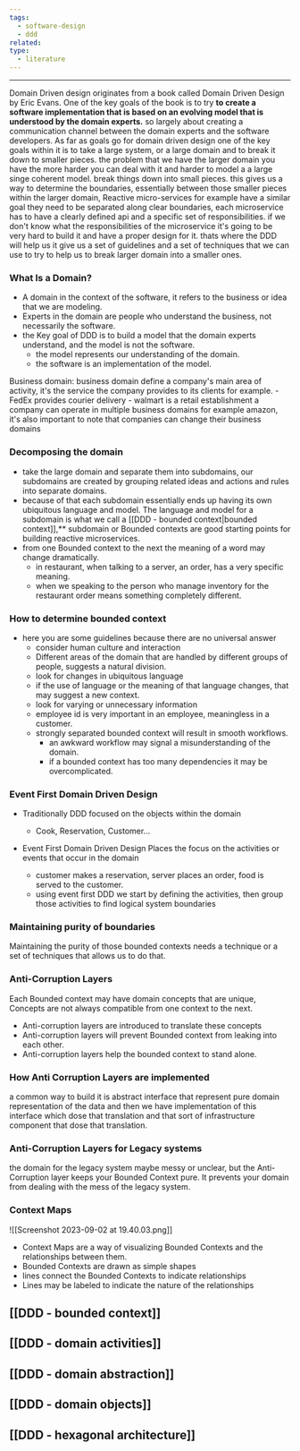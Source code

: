 ```yaml
---
tags:
  - software-design
  - ddd
related: 
type:
  - literature
---
```


--- 

Domain Driven design originates from a book called Domain Driven Design by Eric Evans.
One of the key goals of the book is to try **to create a software implementation that is based on an evolving model that is understood by the domain experts.** so largely about creating a communication channel between the domain experts and the software developers.
As far as goals go for domain driven design one of the key goals within it is to take a large system, or a large domain and to break it down to smaller pieces. the problem that we have the larger domain you have the more harder you can deal with it and harder to model a a large singe coherent model.
break things down into small pieces. this gives us a way to determine the boundaries, essentially between those smaller pieces within the larger domain,
Reactive micro-services for example have a similar goal they need to be separated along clear boundaries, each microservice has to have a clearly defined api and a specific set of responsibilities. if we don't know what the responsibilities of the microservice it's going to be very hard to build it and have a proper design for it.
thats where the DDD will help us it give us a set of guidelines and a set of techniques that we can use to try to help us to break larger domain into a smaller ones.
### What Is a Domain?
- A domain in the context of the software, it refers to the business or idea that we are modeling.
- Experts in the domain are people who understand the business, not necessarily the software.
- the Key goal of DDD is to build a model that the domain experts understand, and the model is not the software.
	- the model represents our understanding of the domain.
	- the software is an implementation of the model.

Business domain:  business domain define a company's main area of activity, it's the service the company provides to its clients for example. 
	- FedEx provides courier delivery
	- walmart is a retail establishment 
a company can operate in multiple business domains for example amazon, it's also important to note that companies can change their business domains 

### Decomposing the domain
- take the large domain and separate them into subdomains, our subdomains are created by grouping related ideas and actions and rules into separate domains.
- because of that each subdomain essentially ends up having its own ubiquitous language and model. The language and model for a subdomain is what we call a [[DDD - bounded context|bounded context]],** subdomain or Bounded contexts are good starting points for building reactive microservices.
- from one Bounded context to the next the meaning of a word may change dramatically.
	- in restaurant, when talking to a server, an order, has a very specific meaning.
	- when we speaking to the person who manage inventory for the restaurant order means something completely different.

### How to determine bounded context
- here you are some guidelines because there are no universal answer
	- consider human culture and interaction
	- Different areas of the domain that are handled by different groups of people, suggests a natural division.
	- look for changes in ubiquitous language
	- if the use of language or the meaning of that language changes, that may suggest a new context.
	- look for varying or unnecessary information
	- employee id is very important in an employee, meaningless in a customer.
	- strongly separated bounded context will result in smooth workflows.
		- an awkward workflow may signal a misunderstanding of the domain.
		- if a bounded context has too many dependencies it may be overcomplicated.
### Event First Domain Driven Design 
- Traditionally DDD focused on the objects within the domain
	- Cook, Reservation, Customer...

- Event First Domain Driven Design Places the focus on the activities or events that occur in the domain
	- customer makes a reservation, server places an order, food is served to the customer.
	- using event first DDD we start by defining the activities, then group those activities to find logical system boundaries

### Maintaining purity of boundaries 
 Maintaining the purity of those bounded contexts needs a technique or a set of techniques that allows us to do that.
### Anti-Corruption Layers

Each Bounded context may have domain concepts that are unique, Concepts are not always compatible from one context to the next.

- Anti-corruption layers are introduced to translate these concepts
- Anti-corruption layers will prevent Bounded context from leaking into each other.
- Anti-corruption layers help the bounded context to stand alone.

### **How Anti Corruption Layers are implemented**
a common way to build it is abstract interface that represent pure domain representation of the data and then we have implementation of this interface which dose that translation and that sort of infrastructure component that dose that translation.

### Anti-Corruption Layers for Legacy systems

the domain for the legacy system maybe messy or unclear, but the Anti-Corruption layer keeps your Bounded Context pure.
It prevents your domain from dealing with the mess of the legacy system.

### Context Maps
![[Screenshot 2023-09-02 at 19.40.03.png]]
- Context Maps are a way of visualizing Bounded Contexts and the relationships between them.
- Bounded Contexts are drawn as simple shapes
- lines connect the Bounded Contexts to indicate relationships
- Lines may be labeled to indicate the nature of the relationships



## [[DDD - bounded context]]
## [[DDD - domain activities]] 
## [[DDD - domain abstraction]]
## [[DDD - domain objects]]
## [[DDD - hexagonal architecture]]
